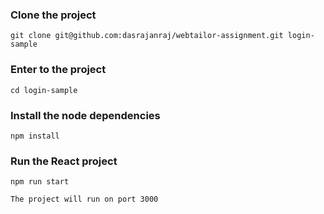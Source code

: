 
### Clone the project 
    git clone git@github.com:dasrajanraj/webtailor-assignment.git login-sample

### Enter to the project
    cd login-sample

### Install the node dependencies
    npm install

### Run the React project
    npm run start

    The project will run on port 3000